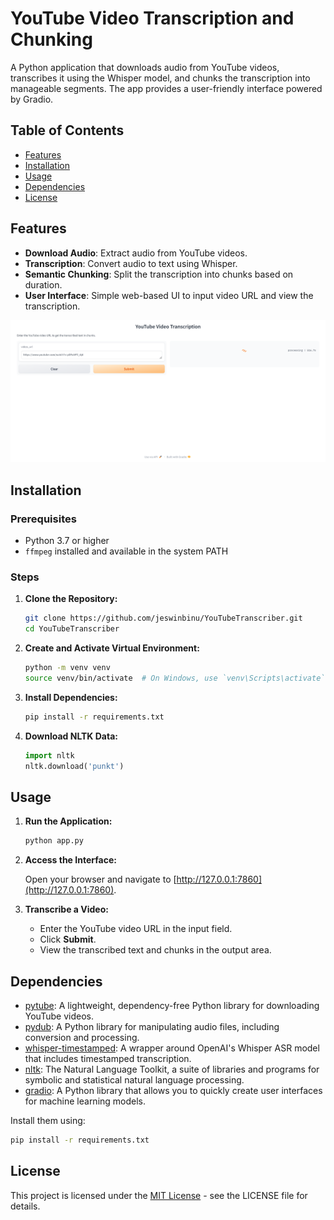 # YouTube Video Transcription and Chunking

A Python application that downloads audio from YouTube videos, transcribes it using the Whisper model, and chunks the transcription into manageable segments. The app provides a user-friendly interface powered by Gradio.

## Table of Contents

- [Features](#features)
- [Installation](#installation)
- [Usage](#usage)
- [Dependencies](#dependencies)
- [License](#license)

## Features

- **Download Audio**: Extract audio from YouTube videos.
- **Transcription**: Convert audio to text using Whisper.
- **Semantic Chunking**: Split the transcription into chunks based on duration.
- **User Interface**: Simple web-based UI to input video URL and view the transcription.

![Demo](demo.png)

## Installation

### Prerequisites

- Python 3.7 or higher
- `ffmpeg` installed and available in the system PATH

### Steps

1. **Clone the Repository:**

    ```bash
    git clone https://github.com/jeswinbinu/YouTubeTranscriber.git
    cd YouTubeTranscriber
    ```

2. **Create and Activate Virtual Environment:**

    ```bash
    python -m venv venv
    source venv/bin/activate  # On Windows, use `venv\Scripts\activate`
    ```

3. **Install Dependencies:**

    ```bash
    pip install -r requirements.txt
    ```

4. **Download NLTK Data:**

    ```python
    import nltk
    nltk.download('punkt')
    ```

## Usage

1. **Run the Application:**

    ```bash
    python app.py
    ```

2. **Access the Interface:**

    Open your browser and navigate to [http://127.0.0.1:7860](http://127.0.0.1:7860).

3. **Transcribe a Video:**

    - Enter the YouTube video URL in the input field.
    - Click **Submit**.
    - View the transcribed text and chunks in the output area.

## Dependencies

- [pytube](https://pytube.io/en/latest/): A lightweight, dependency-free Python library for downloading YouTube videos.
- [pydub](https://pydub.com/): A Python library for manipulating audio files, including conversion and processing.
- [whisper-timestamped](https://github.com/linto-ai/whisper-timestamped): A wrapper around OpenAI's Whisper ASR model that includes timestamped transcription.
- [nltk](https://www.nltk.org/): The Natural Language Toolkit, a suite of libraries and programs for symbolic and statistical natural language processing.
- [gradio](https://www.gradio.app/): A Python library that allows you to quickly create user interfaces for machine learning models.

Install them using:
```bash
pip install -r requirements.txt
```
## License

This project is licensed under the [MIT License](LICENSE) - see the LICENSE file for details.


